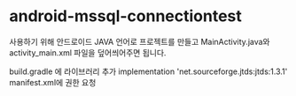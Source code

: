 # android-mssql-connectiontest

사용하기 위해 안드로이드 JAVA 언어로 프로젝트를 만들고 MainActivity.java와 activity_main.xml 파일을 덮어씌어주면 됩니다.

build.gradle 에 라이브러리 추가 implementation 'net.sourceforge.jtds:jtds:1.3.1' 
manifest.xml에 권한 요청 <uses-permission android:name="android.permission.INTERNET"/>
